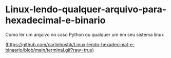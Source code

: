 # Linux-lendo-qualquer-arquivo-para-hexadecimal-e-binario 
Como ler um arquivo no caso Python ou qualquer um em seu sistema linux 

(https://github.com/carlinhoshk/Linux-lendo-hexadecimal-e-binaario/blob/main/terminal.gif?raw=true)
